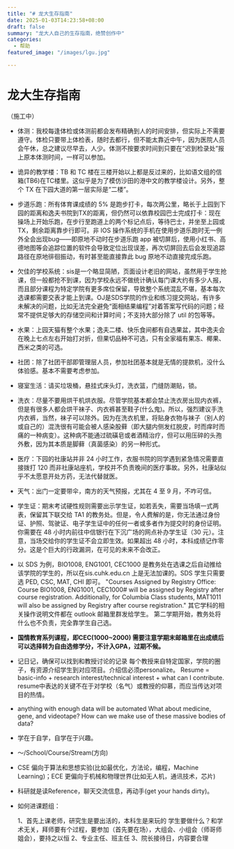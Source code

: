 ```yaml
---
title: "# 龙大生存指南"
date: 2025-01-03T14:23:58+08:00
draft: false
summary: "龙大人自己的生存指南，绝赞创作中"
categories: 
  - 帮助
featured_image: "/images/lgu.jpg"

---
```




# 龙大生存指南

（施工中）



- 体测：我校每逢体检或体测前都会发布精确到人的时间安排，但实际上不需要遵守。体检只要带上体检表，随时去都行，但不能太靠近中午，因为医院人员会午休，总之建议尽早去，人少。体测不按要求时间到只要在“迟到检录处”报上原本体测时间，一样可以参加。

- 诡异的教学楼：TB 和 TC 楼在三楼开始以上都是反过来的，比如语文组的信箱(TB6)在TC楼里。这似乎是为了模仿沙田的港中文的教学楼设计。另外，整个 TX 在下园大道的第一层实际是“二楼”。

- 步道乐跑：所有体育课成绩的 5% 是跑步打卡，每次两公里，略长于上园到下园的距离和逸夫书院到TX的距离，但仍然可以依靠校园巴士完成打卡：现在操场上开始乐跑，在步行至跑道上的两个标记点后，等待巴士，并坐至上园或TX，剩余距离靠步行即可。非 IOS 操作系统的手机在使用步道乐跑时无一例外全会出现bug——即原地不动时在步道乐跑 app 被切屏后，使用小红书、高德地图等会追踪位置的软件会导致定位出现误差，再次切屏回去后会发现追踪路径在原地徘徊振动，有时甚至能直接靠此 bug 原地不动直接完成乐跑。

- 欠佳的学校系统：sis是一个略显简陋，页面设计老旧的网站，虽然用于学生抢课，但一般都抢不到课，因为学校永远不做统计确认每门课大约有多少人报，而且部分课程为特定学院有更多席位保留，导致整个系统混乱不堪，基本每次选课都需要交表才能上到课。OJ是SDS学院的作业和练习提交网站，有许多未解决的问题，比如无法完全避免“面相结果编程”对着答案写代码的问题；经常不提供足够大的存储空间和计算时间；不支持大部分除了 util 的包等等。

- 水果：上园天猫有整个水果；逸夫二楼、快乐食间都有自选果盆，其中逸夫会在晚上七点左右开始打对折，但果切品种不可选，只有全家福有果冻、椰果、西米之类的可选。

- 社团：除了社团干部即管理层人员，参加社团基本就是无情的提款机，没什么体验感。基本不需要考虑参加。

- 寝室生活：请买垃圾桶，悬挂式床头灯，洗衣篮，门缝防潮贴，锁。

- 洗衣：尽量不要用烘干机烘衣服。尽管学院基本都会禁止洗衣房出现内衣裤，但是有很多人都会烘干袜子、内衣裤甚至鞋子(什么鬼)。所以，强烈建议手洗内衣裤，当然，袜子可以除外。因为在洗衣机里，将贴身衣物与袜子（别人的或自己的）混洗很有可能会被人感染股藓（即大腿内侧发红脱皮，时而痒时而痛的一种病变）。这种病不能通过硫磺皂或者酒精治疗，但可以用压碎的头孢外敷，因为其本质是脚藓（真菌感染）的另一种形式。

- 医疗：下园的社康站并非 24 小时工作，衣服书院的同学遇到紧急情况需要直接拨打 120 而非社康站座机，学校并不负责晚间的医疗事故。另外，社康站似乎不太愿意开处方药，无法代替就医。

- 天气：出门一定要带伞，南方的天气预报，尤其在 4 至 9 月，不咋可信。

- 学生证：期末考试硬性规则需要出示学生证，如若丢失，需要当场填一式两表，保留其下联交给 TA1 的教务处。但是，令人费解的是，你无法通过身份证、护照、驾驶证、电子学生证中的任何一者或多者作为提交时的身份证明。你需要在 48 小时内前往中信银行在下沉广场的网点补办学生证（30 元）。注意，当场交给你的学生证不会立即生效。如果超出 48 小时，本科成绩记作零分。这是个巨大的行政漏洞，在可见的未来不会改正。

-  以 SDS 为例，BIO1008, ENG1001, CEC1000 是教务处在选课之后自动推给该学院的学生的，所以在sis.cuhk.edu.cn 上是无法加课的。SDS 学生只需要选 PED, CSC, MAT, CHI 即可。
  "Courses Assigned by Registry Office:
  Course BIO1008, ENG1001, CEC1000# will be assigned by Registry after course registration. Additionally, for Columbia Class students, MAT1011 will also be assigned by Registry after course registration."
  其它学科的相关操作说明文件都在 outlook 邮箱里群发给学生。 第二学期开始，教务处将什么也不负责，完全靠学生自己选。

- **国情教育系列课程，即CEC(1000~2000) 需要注意学期末邮箱里在出成绩后可以选择转为自由选修学分，不计入GPA，过期不候。**

- 记日记，确保可以找到和教授讨论的记录
  每个教授来自特定国家，学院的圈子，有资源介绍学生到对应项目。介绍信必须personalize。
  Resume = basic-info + research interest/technical interest + what can I contribute.
  resume中表达的关键不在于对学校（名气）或教授的仰慕，而应当传达对项目的热情。

- anything with enough data will be automated
  What about medicine, gene, and videotape?
  How can we make use of these massive bodies of data?

- 学在于自学，自学在于兴趣。

- ～/School/Course/Stream(方向)

- CSE 偏向于算法和思想实验(比如最优化，方法论，编程，Machine Learning)；ECE 更偏向于机械和物理世界(比如无人机，通讯技术，芯片)

- 科研就是读Reference，聊天交流信息，再动手(get your hands dirty)。

- 如何进课题组：

  1、首先上课老师，研究生是要出活的，本科生是来玩的
  学生要做什么？和学术无关，拜师要有个过程，要参加（首先要在场），大组会、小组会（师哥师姐会），要持之以恒
  2、专业主任、班主任
  3、院长接待日，内容要合理
